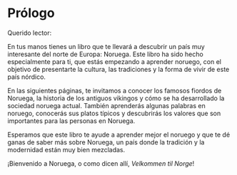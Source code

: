 # Prólogo

Querido lector:

En tus manos tienes un libro que te llevará a descubrir un país muy interesante del norte de Europa: Noruega. Este libro ha sido hecho especialmente para ti, que estás empezando a aprender noruego, con el objetivo de presentarte la cultura, las tradiciones y la forma de vivir de este país nórdico.

En las siguientes páginas, te invitamos a conocer los famosos fiordos de Noruega, la historia de los antiguos vikingos y cómo se ha desarrollado la sociedad noruega actual. También aprenderás algunas palabras en noruego, conocerás sus platos típicos y descubrirás los valores que son importantes para las personas en Noruega.

Esperamos que este libro te ayude a aprender mejor el noruego y que te dé ganas de saber más sobre Noruega, un país donde la tradición y la modernidad están muy bien mezcladas.

¡Bienvenido a Noruega, o como dicen allí, *Velkommen til Norge*!
